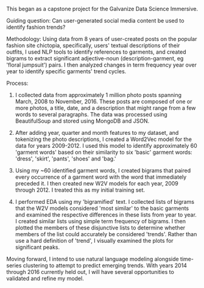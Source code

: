 This began as a capstone project for the Galvanize Data Science Immersive.

Guiding question:
Can user-generated social media content be used to identify
fashion trends?

Methodology:
Using data from 8 years of user-created posts on the popular fashion
site chictopia, specifically, users' textual descriptions of their outfits, I
used NLP tools to identify references to garments, and created bigrams to extract
significant adjective-noun (description-garment, eg 'floral jumpsuit') pairs.
I then analyzed changes in term frequency year over year to identify specific
garments' trend cycles.

Process:

1) I collected data from approximately 1 million photo posts spanning March, 2008 to
November, 2016. These posts are composed of one or more photos, a title, date, and
a description that might range from a few words to several paragraphs.
The data was processed using BeautifulSoup and stored using
MongoDB and JSON.

2) After adding year, quarter and month features to my dataset, and tokenizing the
photo descriptions, I created a Word2Vec model for the data for years 2009-2012.
I used this model to identify approximately 60 'garment words' based on their
similarity to six 'basic' garment words: 'dress', 'skirt', 'pants', 'shoes' and
'bag.'

3) Using my ~60 identified garment words, I created bigrams that paired every
occurrence of a garment word with the word that immediately preceded it. I then
created new W2V models for each year, 2009 through 2012. I treated this as my
initial training set.

4) I performed EDA using my 'bigramified' text. I collected lists of bigrams
that the W2V models considered 'most similar' to the basic garments and examined
the respective differences in these lists from year to year. I created similar
lists using simple term frequency of bigrams. I then plotted the members of these
disjunctive lists to determine whether members of the list could accurately be
considered 'trends'. Rather than use a hard definition of 'trend', I visually
examined the plots for significant peaks.

Moving forward, I intend to use natural language modeling alongside time-series
clustering to attempt to predict emerging trends. With years 2014 through 2016
currently held out, I will have several opportunities to validated and refine
my model.
